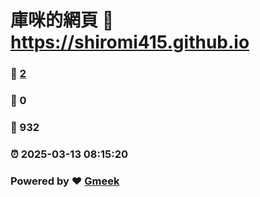 # 庫咪的網頁 :link: https://shiromi415.github.io 
### :page_facing_up: [2](https://shiromi415.github.io/tag.html) 
### :speech_balloon: 0 
### :hibiscus: 932 
### :alarm_clock: 2025-03-13 08:15:20 
### Powered by :heart: [Gmeek](https://github.com/Meekdai/Gmeek)
